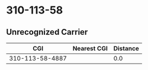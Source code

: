 # 310-113-58
## Unrecognized Carrier


| CGI | Nearest CGI | Distance |
|-----|-------------|----------|
| 310-113-58-4887 |  | 0.0 |

